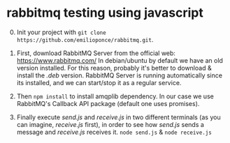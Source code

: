 # rabbitmq testing using javascript

0. Init your project with `git clone https://github.com/emilioponce/rabbitmq.git`.

1. First, download RabbitMQ Server from the official web: https://www.rabbitmq.com/
In debian/ubuntu by default we have an old version installed. For this reason, probably it's better to download & install the *.deb* version.
RabbitMQ Server is running automatically since its installed, and we can start/stop it as a regular service.

2. Then `npm install` to install amqplib dependency. In our case we use RabbitMQ's Callback API package (default one uses promises).

3. Finally execute *send.js* and *receive.js* in two different terminals (as you can imagine, *receive.js* first), in order to see how *send.js* sends a message and *receive.js* receives it.
`node send.js` & `node receive.js`
